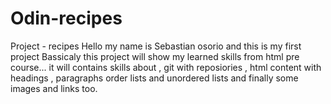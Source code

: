 # Odin-recipes
Project - recipes
Hello my name is Sebastian osorio and this is my first project 
Bassicaly this project will show my learned skills from html pre course...
it will contains skills about , git with reposiories , html content with headings , paragraphs order lists and unordered lists and finally some images and links too.
